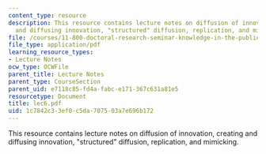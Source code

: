 ```yaml
---
content_type: resource
description: This resource contains lecture notes on diffusion of innovation, creating
  and diffusing innovation, "structured" diffusion, replication, and mimicking.
file: /courses/11-800-doctoral-research-seminar-knowledge-in-the-public-arena-spring-2007/1c7842c33ef0c5da707503a7e696b172_lec6.pdf
file_type: application/pdf
learning_resource_types:
- Lecture Notes
ocw_type: OCWFile
parent_title: Lecture Notes
parent_type: CourseSection
parent_uid: e7118c85-fd4a-fabc-e171-367c631a81e5
resourcetype: Document
title: lec6.pdf
uid: 1c7842c3-3ef0-c5da-7075-03a7e696b172
---
```

This resource contains lecture notes on diffusion of innovation, creating and diffusing innovation, "structured" diffusion, replication, and mimicking.

